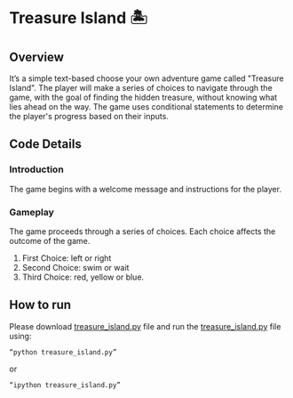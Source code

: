 # Treasure Island 🏝️
## Overview
It’s a simple text-based choose your own adventure game called "Treasure Island". The player will make a series of choices to navigate through the game, with the goal of finding the hidden treasure, without knowing what lies ahead on the way. The game uses conditional statements to determine the player's progress based on their inputs.

## Code Details
### Introduction
The game begins with a welcome message and instructions for the player.

### Gameplay
The game proceeds through a series of choices. Each choice affects the outcome of the game.

1. First Choice: left or right
2. Second Choice: swim or wait
3. Third Choice: red, yellow or blue.

## How to run 
Please download [treasure_island.py](https://github.com/RafiqulT1/100_days_python/blob/main/01_treasure_island/treasure_island.py) file and run the [treasure_island.py](https://github.com/RafiqulT1/100_days_python/blob/main/01_treasure_island/treasure_island.py) file using:

```
“python treasure_island.py”
```
or 
```
“ipython treasure_island.py”
```

